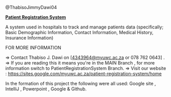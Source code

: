 @ThabisoJimmyDawi04

<ins>**Patient Registration System**</ins>

A system used in hospitals to track and manage patients data (specifically; Basic Demographic Information, Contact Information, Medical History, Insurance Information)

FOR MORE INFORMATION

  => Contact Thabiso J. Dawi on [4343964@myuwc.ac.za or 078 762 0643] .
  => If you are reading this it means you're in the MAIN Branch , for more information switch to PatientRegistrationSystem Branch. 
  => Visit our website : https://sites.google.com/myuwc.ac.za/patient-registration-system/home

In the formation of this project the following were all used: Google site , IntelliJ , Powerpoint , Google & Github.
